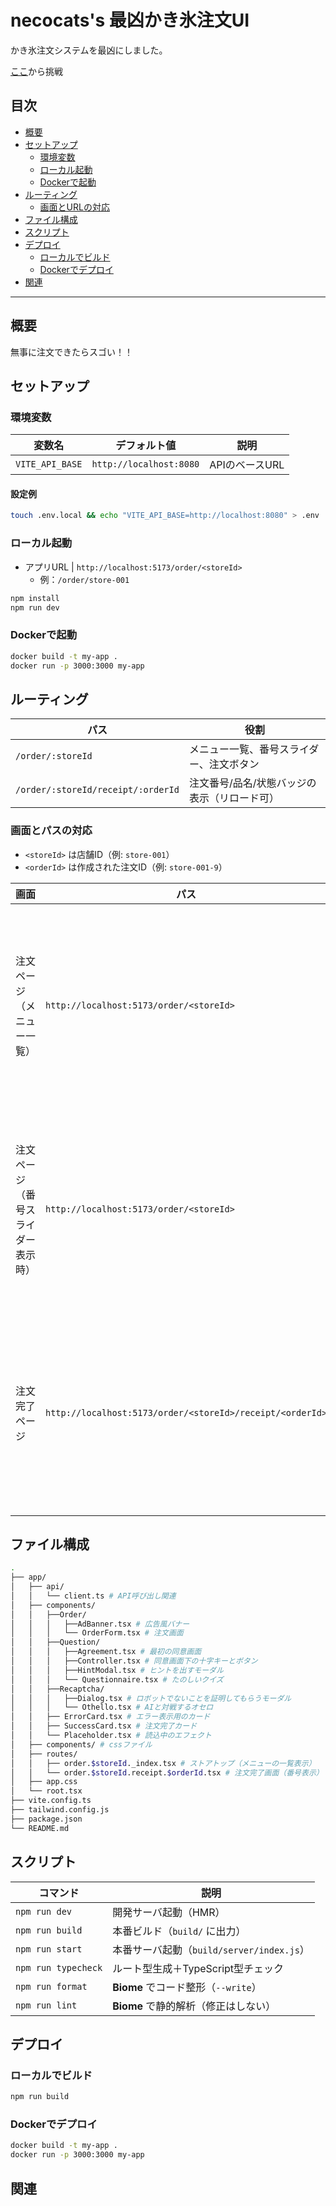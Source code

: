 # necocats's 最凶かき氷注文UI

かき氷注文システムを最凶にしました。

[ここ](https://saikyo-kakigori-xcbg.vercel.app/)から挑戦

## 目次

- [概要](#概要)
- [セットアップ](#セットアップ)
  - [環境変数](#環境変数)
  - [ローカル起動](#ローカル起動)
  - [Dockerで起動](#dockerで起動)
- [ルーティング](#ルーティング)
  - [画面とURLの対応](#画面とurlの対応)
- [ファイル構成](#ファイル構成)
- [スクリプト](#スクリプト)
- [デプロイ](#デプロイ)
  - [ローカルでビルド](#ローカルでビルド)
  - [Dockerでデプロイ](#dockerでデプロイ-1)
- [関連](#関連)

---

## 概要
無事に注文できたらスゴい！！

## セットアップ

### 環境変数

| 変数名 | デフォルト値 | 説明 |
|---|---|---|
| `VITE_API_BASE` | `http://localhost:8080` | APIのベースURL |

#### 設定例

```bash
touch .env.local && echo "VITE_API_BASE=http://localhost:8080" > .env
```

### ローカル起動

- アプリURL | `http://localhost:5173/order/<storeId>`
   - 例：`/order/store-001`

```bash
npm install
npm run dev
```

### Dockerで起動

```bash
docker build -t my-app .
docker run -p 3000:3000 my-app
```

## ルーティング

| パス                               | 役割                                         |
| ---------------------------------- | -------------------------------------------- |
| `/order/:storeId`                  | メニュー一覧、番号スライダー、注文ボタン     |
| `/order/:storeId/receipt/:orderId` | 注文番号/品名/状態バッジの表示（リロード可） |

### 画面とパスの対応

- `<storeId>` は店舗ID（例: `store-001`）  
- `<orderId>` は作成された注文ID（例: `store-001-9`）

| 画面 | パス | スクリーンショット |
|---|---|---|
| 注文ページ（メニュー一覧） | `http://localhost:5173/order/<storeId>` | <img width="320" alt="menu-list" src="https://github.com/user-attachments/assets/ead87b81-a895-4ba2-bbfc-d1673442ea96" /> |
| 注文ページ（番号スライダー表示時） | `http://localhost:5173/order/<storeId>` | <img width="320" alt="menu-slider" src="https://github.com/user-attachments/assets/b97efb2d-c492-4171-b57a-421a54b955db" /> |
| 注文完了ページ | `http://localhost:5173/order/<storeId>/receipt/<orderId>` | <img width="320" alt="receipt" src="https://github.com/user-attachments/assets/716e7047-3e7b-4ded-bead-c3f4ac4e6339" /> |

## ファイル構成

```bash
.
├── app/
│   ├── api/
│   │   └── client.ts # API呼び出し関連
│   ├── components/
│   │   ├──Order/
│   │   │   ├──AdBanner.tsx # 広告風バナー
│   │   │   └── OrderForm.tsx # 注文画面
│   │   ├──Question/
│   │   │   ├──Agreement.tsx # 最初の同意画面
│   │   │   ├──Controller.tsx # 同意画面下の十字キーとボタン
│   │   │   ├──HintModal.tsx # ヒントを出すモーダル
│   │   │   └── Questionnaire.tsx # たのしいクイズ
│   │   ├──Recaptcha/
│   │   │   ├──Dialog.tsx # ロボットでないことを証明してもらうモーダル
│   │   │   └── Othello.tsx # AIと対戦するオセロ
│   │   ├── ErrorCard.tsx # エラー表示用のカード
│   │   ├── SuccessCard.tsx # 注文完了カード
│   │   └── Placeholder.tsx # 読込中のエフェクト
│   ├── components/ # cssファイル
│   ├── routes/
│   │   ├── order.$storeId._index.tsx # ストアトップ（メニューの一覧表示）
│   │   └── order.$storeId.receipt.$orderId.tsx # 注文完了画面（番号表示）
│   ├── app.css
│   └── root.tsx
├── vite.config.ts
├── tailwind.config.js
├── package.json
└── README.md
```

## スクリプト

| コマンド | 説明 |
|---|---|
| `npm run dev` | 開発サーバ起動（HMR） |
| `npm run build` | 本番ビルド（`build/` に出力） |
| `npm run start` | 本番サーバ起動（`build/server/index.js`） |
| `npm run typecheck` | ルート型生成＋TypeScript型チェック |
| `npm run format` | **Biome** でコード整形（`--write`） |
| `npm run lint` | **Biome** で静的解析（修正はしない） |


## デプロイ

### ローカルでビルド

```bash
npm run build
```

### Dockerでデプロイ

```bash
docker build -t my-app .
docker run -p 3000:3000 my-app
```
## 関連



